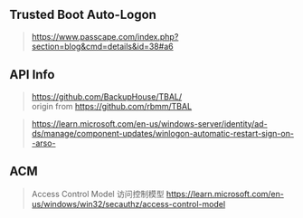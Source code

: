 ## Trusted Boot Auto-Logon    
> https://www.passcape.com/index.php?section=blog&cmd=details&id=38#a6    


## API Info 
> https://github.com/BackupHouse/TBAL/  
> origin from https://github.com/rbmm/TBAL  


> https://learn.microsoft.com/en-us/windows-server/identity/ad-ds/manage/component-updates/winlogon-automatic-restart-sign-on--arso-


## ACM
> Access Control  Model  访问控制模型
> https://learn.microsoft.com/en-us/windows/win32/secauthz/access-control-model  
